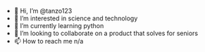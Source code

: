 - 👋 Hi, I’m @tanzo123
- 👀 I’m interested in science and technology
- 🌱 I’m currently learning python
- 💞️ I’m looking to collaborate on a product that solves for seniors 
- 📫 How to reach me n/a

<!---
tanzo123/tanzo123 is a ✨ special ✨ repository because its `README.md` (this file) appears on your GitHub profile.
You can click the Preview link to take a look at your changes.
--->
